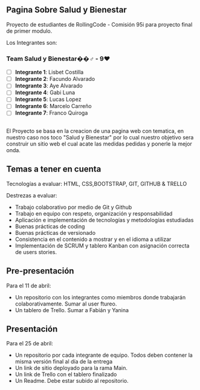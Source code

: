 ## Pagina Sobre Salud y Bienestar

Proyecto de estudiantes de RollingCode - Comisión 95i para proyecto final de primer modulo. 

Los Integrantes son:

### Team Salud y Bienestar��‍♂️ - 9❤️

-   [ ] **Integrante 1**: Lisbet Costilla
-   [ ] **Integrante 2**: Facundo Alvarado
-   [ ] **Integrante 3**: Aye Alvarado
-   [ ] **Integrante 4**: Gabi Luna
-   [ ] **Integrante 5**: Lucas Lopez
-   [ ] **Integrante 6**: Marcelo Carreño
-   [ ] **Integrante 7**: Franco Quiroga

##

El Proyecto se basa en la creacion de una pagina web con tematica, en nuestro caso nos toco "Salud y Bienestar" por lo cual
nuestro objetivo sera construir un sitio web el cual acate las medidas pedidas y ponerle la mejor onda.

## Temas a tener en cuenta

Tecnologías a evaluar: HTML, CSS,BOOTSTRAP, GIT, GITHUB & TRELLO

Destrezas a evaluar:
- Trabajo colaborativo por medio de Git y Github
- Trabajo en equipo con respeto, organización y responsabilidad
- Aplicación e implementación de tecnologías y metodologías estudiadas
- Buenas prácticas de coding
- Buenas prácticas de versionado
- Consistencia en el contenido a mostrar y en el idioma a utilizar
- Implementación de SCRUM y tablero Kanban con asignación correcta de
users stories.

## Pre-presentación

Para el 11 de abril:
- Un repositorio con los integrantes como miembros donde trabajarán
colaborativamente. Sumar al user ftureo.
- Un tablero de Trello. Sumar a Fabián y Yanina

## Presentación

Para el 25 de abril:
- Un repositorio por cada integrante de equipo. Todos deben contener la
misma versión final al día de la entrega
- Un link de sitio deployado para la rama Main.
- Un link de Trello con el tablero finalizado
- Un Readme. Debe estar subido al repositorio.
